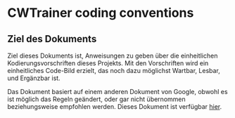 # CWTrainer coding conventions
## Ziel des Dokuments
Ziel dieses Dokuments ist, Anweisungen zu geben über die einheitlichen Kodierungsvorschriften dieses Projekts. Mit den Vorschriften wird ein einheitliches Code-Bild erzielt, das noch dazu möglichst Wartbar, Lesbar, und Ergänzbar ist. 

Das Dokument basiert auf einem anderen Dokument von Google, obwohl es ist möglich das Regeln geändert, oder gar nicht übernommen beziehungsweise empfohlen werden. Dieses Dokument ist verfügbar [hier](https://google.github.io/styleguide/cppguide.html).